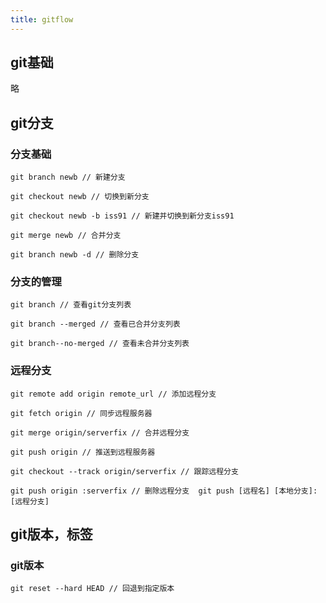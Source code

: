 ```yaml
---
title: gitflow
---
```


## git基础

略

## git分支


### 分支基础

```
git branch newb // 新建分支
```

```
git checkout newb // 切换到新分支
```

```
git checkout newb -b iss91 // 新建并切换到新分支iss91
```

```
git merge newb // 合并分支
```

```
git branch newb -d // 删除分支
```

### 分支的管理

```
git branch // 查看git分支列表
```

```
git branch --merged // 查看已合并分支列表
```

```
git branch--no-merged // 查看未合并分支列表
```

### 远程分支

```
git remote add origin remote_url // 添加远程分支
```

```
git fetch origin // 同步远程服务器
```

```
git merge origin/serverfix // 合并远程分支
```

```
git push origin // 推送到远程服务器
```

```
git checkout --track origin/serverfix // 跟踪远程分支
```

```
git push origin :serverfix // 删除远程分支  git push [远程名] [本地分支]:[远程分支]
```


## git版本，标签

### git版本

```
git reset --hard HEAD // 回退到指定版本
```
